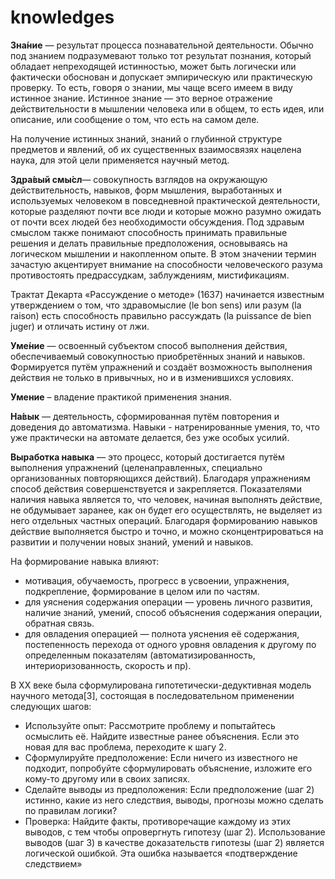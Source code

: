 # knowledges

**Зна́ние** — результат процесса познавательной деятельности. Обычно под знанием подразумевают только тот результат познания, который обладает непреходящей истинностью, может быть логически или фактически обоснован и допускает эмпирическую или практическую проверку. То есть, говоря о знании, мы чаще всего имеем в виду истинное знание. Истинное знание — это верное отражение действительности в мышлении человека или в общем, то есть идея, или описание, или сообщение о том, что есть на самом деле.

На получение истинных знаний, знаний о глубинной структуре предметов и явлений, об их существенных взаимосвязях нацелена наука, для этой цели применяется научный метод.

**Здра́вый смы́сл**— совокупность взглядов на окружающую действительность, навыков, форм мышления, выработанных и используемых человеком в повседневной практической деятельности, которые разделяют почти все люди и которые можно разумно ожидать от почти всех людей без необходимости обсуждения. Под здравым смыслом также понимают способность принимать правильные решения и делать правильные предположения, основываясь на логическом мышлении и накопленном опыте. В этом значении термин зачастую акцентирует внимание на способности человеческого разума противостоять предрассудкам, заблуждениям, мистификациям.

Трактат Декарта «Рассуждение о методе» (1637) начинается известным утверждением о том, что здравомыслие (le bon sens) или разум (la raison) есть способность правильно рассуждать (la puissance de bien juger) и отличать истину от лжи.

**Уме́ние** — освоенный субъектом способ выполнения действия, обеспечиваемый совокупностью приобретённых знаний и навыков. Формируется путём упражнений и создаёт возможность выполнения действия не только в привычных, но и в изменившихся условиях.

**Умение** – владение практикой применения знания.

**На́вык** — деятельность, сформированная путём повторения и доведения до автоматизма. Навыки - натренированные умения, то, что уже практически на автомате делается, без уже особых усилий.

**Выработка навыка** — это процесс, который достигается путём выполнения упражнений (целенаправленных, специально организованных повторяющихся действий). Благодаря упражнениям способ действия совершенствуется и закрепляется. Показателями наличия навыка является то, что человек, начиная выполнять действие, не обдумывает заранее, как он будет его осуществлять, не выделяет из него отдельных частных операций. Благодаря формированию навыков действие выполняется быстро и точно, и можно сконцентрироваться на развитии и получении новых знаний, умений и навыков.

На формирование навыка влияют:

* мотивация, обучаемость, прогресс в усвоении, упражнения, подкрепление, формирование в целом или по частям.
* для уяснения содержания операции — уровень личного развития, наличие знаний, умений, способ объяснения содержания операции, обратная связь.
* для овладения операцией — полнота уяснения её содержания, постепенность перехода от одного уровня овладения к другому по определенным показателям (автоматизированность, интериоризованность, скорость и пр).





В XX веке была сформулирована гипотетически-дедуктивная модель научного метода[3], состоящая в последовательном применении следующих шагов:

* Используйте опыт: Рассмотрите проблему и попытайтесь осмыслить её. Найдите известные ранее объяснения. Если это новая для вас проблема, переходите к шагу 2.
* Сформулируйте предположение: Если ничего из известного не подходит, попробуйте сформулировать объяснение, изложите его кому-то другому или в своих записях.
* Сделайте выводы из предположения: Если предположение (шаг 2) истинно, какие из него следствия, выводы, прогнозы можно сделать по правилам логики?
* Проверка: Найдите факты, противоречащие каждому из этих выводов, с тем чтобы опровергнуть гипотезу (шаг 2). Использование выводов (шаг 3) в качестве доказательств гипотезы (шаг 2) является логической ошибкой. Эта ошибка называется «подтверждение следствием»
